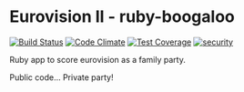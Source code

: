 # Eurovision II - ruby-boogaloo
[![Build Status](https://travis-ci.org/CeeBeeUK/laughing-sansa.svg?branch=master)](https://travis-ci.org/CeeBeeUK/laughing-sansa) [![Code Climate](https://codeclimate.com/github/CeeBeeUK/laughing-sansa/badges/gpa.svg)](https://codeclimate.com/github/CeeBeeUK/laughing-sansa) [![Test Coverage](https://codeclimate.com/github/CeeBeeUK/laughing-sansa/badges/coverage.svg)](https://codeclimate.com/github/CeeBeeUK/laughing-sansa) [![security](https://hakiri.io/github/CeeBeeUK/laughing-sansa/master.svg)](https://hakiri.io/github/CeeBeeUK/laughing-sansa/master)

Ruby app to score eurovision as a family party.

Public code... Private party!

